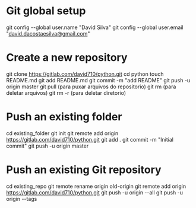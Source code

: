# Git global setup

git config --global user.name "David Silva"
git config --global user.email "david.dacostaesilva@gmail.com"

# Create a new repository 

git clone https://gitlab.com/david710/python.git
cd python
touch README.md
git add README.md
git commit -m "add README"
git push -u origin master
git pull (para puxar arquivos do repositorio)
git rm <arquivo> (para deletar arquivos)
git rm -r <directory> (para deletar diretorio)

# Push an existing folder 

cd existing_folder
git init
git remote add origin https://gitlab.com/david710/python.git
git add .
git commit -m "Initial commit"
git push -u origin master

# Push an existing Git repository 

cd existing_repo
git remote rename origin old-origin
git remote add origin https://gitlab.com/david710/python.git
git push -u origin --all
git push -u origin --tags
